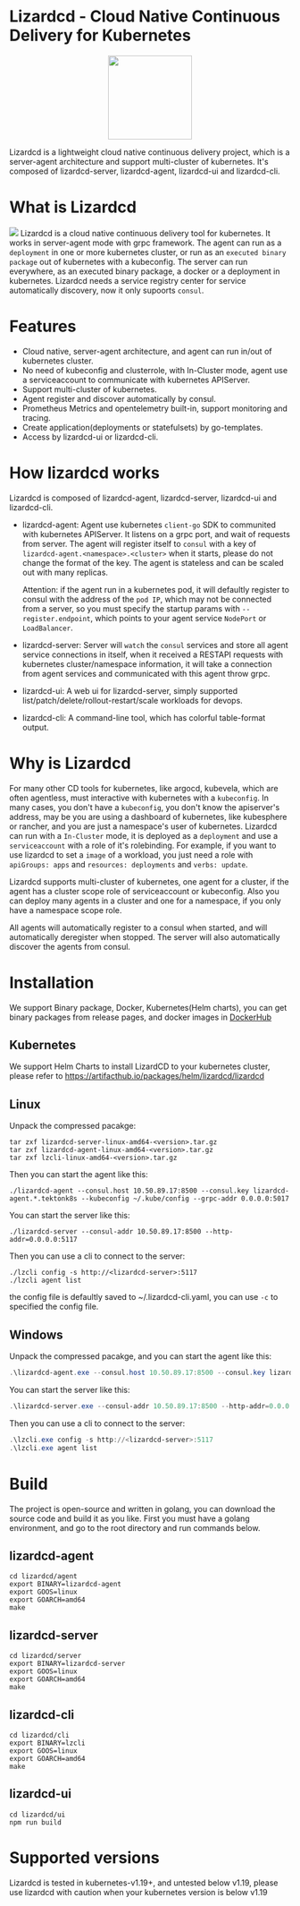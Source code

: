 # Lizardcd - Cloud Native Continuous Delivery for Kubernetes
<p align="center">
<img align="center" width="150px" src="https://project-1255547500.cos.ap-beijing.myqcloud.com/lizardcd%2Flizardcd-logo.jpg">
</p>

Lizardcd is a lightweight cloud native continuous delivery project, which is a server-agent architecture and support multi-cluster of kubernetes. It's composed of lizardcd-server, lizardcd-agent, lizardcd-ui and lizardcd-cli.

# What is Lizardcd
![](https://project-1255547500.cos.ap-beijing.myqcloud.com/lizardcd%2Flizardcd%E6%9E%B6%E6%9E%84%E5%9B%BE.png)
Lizardcd is a cloud native continuous delivery tool for kubernetes. It works in server-agent mode with grpc framework. The agent can run as a `deployment` in one or more kubernetes cluster, or run as an `executed binary package` out of kubernetes with a kubeconfig. The server can run everywhere, as an executed binary package, a docker or a deployment in kubernetes. Lizardcd needs a service registry center for service automatically discovery, now it only supoorts `consul`.

# Features
- Cloud native, server-agent architecture, and agent can run in/out of kubernetes cluster.
- No need of kubeconfig and clusterrole, with In-Cluster mode, agent use a serviceaccount to communicate with kubernetes APIServer.
- Support multi-cluster of kubernetes.
- Agent register and discover automatically by consul.
- Prometheus Metrics and opentelemetry built-in, support monitoring and tracing.
- Create application(deployments or statefulsets) by go-templates.
- Access by lizardcd-ui or lizardcd-cli.

# How lizardcd works
Lizardcd is composed of lizardcd-agent, lizardcd-server, lizardcd-ui and lizardcd-cli.

- lizardcd-agent: Agent use kubernetes `client-go` SDK to communited with kubernetes APIServer. It listens on a grpc port, and wait of requests from server. The agent will register itself to `consul` with a key of `lizardcd-agent.<namespace>.<cluster>` when it starts, please do not change the format of the key. The agent is stateless and can be scaled out with many replicas.

  Attention: if the agent run in a kubernetes pod, it will defaultly register to consul with the address of the `pod IP`, which may not be connected from a server, so you must specify the startup params with `--register.endpoint`, which points to your agent service `NodePort` or `LoadBalancer`.

- lizardcd-server: Server will `watch` the `consul` services and store all agent service connections in itself, when it received a RESTAPI requests with kubernetes cluster/namespace information, it will take a connection from agent services and communicated with this agent throw grpc.

- lizardcd-ui: A web ui for lizardcd-server, simply supported list/patch/delete/rollout-restart/scale workloads for devops.

- lizardcd-cli: A command-line tool, which has colorful table-format output.

# Why is Lizardcd
For many other CD tools for kubernetes, like argocd, kubevela, which are often agentless, must interactive with kubernetes with a `kubeconfig`. In many cases, you don't have a `kubeconfig`, you don't know the apiserver's address, may be you are using a dashboard of kubernetes, like kubesphere or rancher, and you are just a namespace's user of kubernetes. Lizardcd can run with a `In-Cluster` mode, it is deployed as a `deployment` and use a `serviceaccount` with a role of it's rolebinding. For example, if you want to use lizardcd to set a `image` of a workload, you just need a role with `apiGroups: apps` and `resources: deployments` and `verbs: update`.

Lizardcd supports multi-cluster of kubernetes, one agent for a cluster, if the agent has a cluster scope role of serviceaccount or kubeconfig. Also you can deploy many agents in a cluster and one for a namespace, if you only have a namespace scope role. 

All agents will automatically register to a consul when started, and will automatically deregister when stopped. The server will also automatically discover the agents from consul.

# Installation
We support Binary package, Docker, Kubernetes(Helm charts), you can get binary packages from release pages, and docker images in [DockerHub](https://hub.docker.com/)

## Kubernetes
We support Helm Charts to install LizardCD to your kubernetes cluster, please refer to https://artifacthub.io/packages/helm/lizardcd/lizardcd

## Linux
Unpack the compressed pacakge:
```shell
tar zxf lizardcd-server-linux-amd64-<version>.tar.gz
tar zxf lizardcd-agent-linux-amd64-<version>.tar.gz
tar zxf lzcli-linux-amd64-<version>.tar.gz
```

Then you can start the agent like this:
```shell
./lizardcd-agent --consul.host 10.50.89.17:8500 --consul.key lizardcd-agent.*.tektonk8s --kubeconfig ~/.kube/config --grpc-addr 0.0.0.0:5017
```

You can start the server like this:
```shell
./lizardcd-server --consul-addr 10.50.89.17:8500 --http-addr=0.0.0.0:5117
```

Then you can use a cli to connect to the server:
```shell
./lzcli config -s http://<lizardcd-server>:5117
./lzcli agent list
```
the config file is defaultly saved to ~/.lizardcd-cli.yaml, you can use `-c` to specified the config file.

## Windows
Unpack the compressed pacakge, and you can start the agent like this:
```powershell
.\lizardcd-agent.exe --consul.host 10.50.89.17:8500 --consul.key lizardcd-agent.*.tektonk8s --kubeconfig ~/.kube/config --grpc-addr 0.0.0.0:5017
```

You can start the server like this:
```powershell
.\lizardcd-server.exe --consul-addr 10.50.89.17:8500 --http-addr=0.0.0.0:5117
```

Then you can use a cli to connect to the server:
```powershell
.\lzcli.exe config -s http://<lizardcd-server>:5117
.\lzcli.exe agent list
```

# Build
The project is open-source and written in golang, you can download the source code and build it as you like. First you must have a golang environment, and go to the root directory and run commands below.

## lizardcd-agent
```shell
cd lizardcd/agent
export BINARY=lizardcd-agent
export GOOS=linux
export GOARCH=amd64
make
```

## lizardcd-server
```shell
cd lizardcd/server
export BINARY=lizardcd-server
export GOOS=linux
export GOARCH=amd64
make
```

## lizardcd-cli
```shell
cd lizardcd/cli
export BINARY=lzcli
export GOOS=linux
export GOARCH=amd64
make
```

## lizardcd-ui
```shell
cd lizardcd/ui
npm run build
```

# Supported versions
Lizardcd is tested in kubernetes-v1.19+, and untested below v1.19, please use lizardcd with caution when your kubernetes version is below v1.19